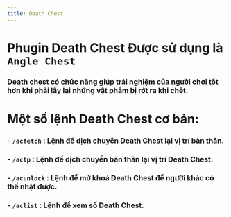 ```yaml
---
title: Death Chest
---
```

# Phugin Death Chest Được sử dụng là `Angle Chest`
### Death chest có chức năng giúp trải nghiệm của người chơi tốt hơn khi phải lấy lại những vật phẩm bị rớt ra khi chết.

# Một số lệnh Death Chest cơ bản:
### - `/acfetch` : Lệnh để dịch chuyển Death Chest lại vị trí bản thân.
### - `/actp` : Lệnh để dịch chuyển bản thân lại vị trí Death Chest.
### - `/acunlock` : Lệnh để mở khoá Death Chest để người khác có thể nhặt được.
### - `/aclist` : Lệnh để xem số Death Chest.
